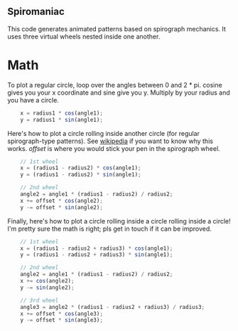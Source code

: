 ## Spiromaniac
This code generates animated patterns based on spirograph mechanics. It uses three virtual wheels nested inside one another.
# Math
To plot a regular circle, loop over the angles between 0 and 2 * pi. cosine gives you your x coordinate and sine give you y. Multiply by your radius and you have a circle.
```javascript
    x = radius1 * cos(angle1);
    y = radius1 * sin(angle1);
```
Here's how to plot a circle rolling inside another circle (for regular spirograph-type patterns). See [wikipedia](https://en.wikipedia.org/wiki/Spirograph#Mathematical_basis) if you want to know why this works. _offset_ is where you would stick your pen in the spirograph wheel.
```javascript
    // 1st wheel
    x = (radius1 - radius2) * cos(angle1);
    y = (radius1 - radius2) * sin(angle1);

    // 2nd wheel
    angle2 = angle1 * (radius1 - radius2) / radius2;
    x += offset * cos(angle2);
    y -= offset * sin(angle2);
```
Finally, here's how to plot a circle rolling inside a circle rolling inside a circle! I'm pretty sure the math is right; pls get in touch if it can be improved.
```javascript
    // 1st wheel
    x = (radius1 - radius2 + radius3) * cos(angle1);
    y = (radius1 - radius2 + radius3) * sin(angle1);

    // 2nd wheel
    angle2 = angle1 * (radius1 - radius2) / radius2;
    x += cos(angle2);
    y -= sin(angle2);

    // 3rd wheel
    angle3 = angle2 * (radius1 - radius2 + radius3) / radius3;
    x += offset * cos(angle3);
    y -= offset * sin(angle3);
```
